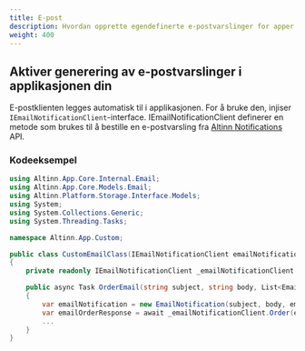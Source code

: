 ```yaml
---
title: E-post
description: Hvordan opprette egendefinerte e-postvarslinger for apper.
weight: 400
---
```


## Aktiver generering av e-postvarslinger i applikasjonen din

E-postklienten legges automatisk til i applikasjonen. For å bruke den, injiser `IEmailNotificationClient`-interface. IEmailNotificationClient definerer en metode som brukes til å bestille en e-postvarsling fra [Altinn Notifications](https://github.com/Altinn/altinn-notifications) API.

### Kodeeksempel
```csharp
using Altinn.App.Core.Internal.Email;
using Altinn.App.Core.Models.Email;
using Altinn.Platform.Storage.Interface.Models;
using System;
using System.Collections.Generic;
using System.Threading.Tasks;

namespace Altinn.App.Custom;

public class CustomEmailClass(IEmailNotificationClient emailNotificationClient)
{
    private readonly IEmailNotificationClient _emailNotificationClient = emailNotificationClient;

    public async Task OrderEmail(string subject, string body, List<EmailRecipient> emailRecipients, string sendersReference)
    {
        var emailNotification = new EmailNotification(subject, body, emailRecipients, sendersReference);
        var emailOrderResponse = await _emailNotificationClient.Order(emailNotification, new System.Threading.CancellationToken());
        ...
    }
}
```
